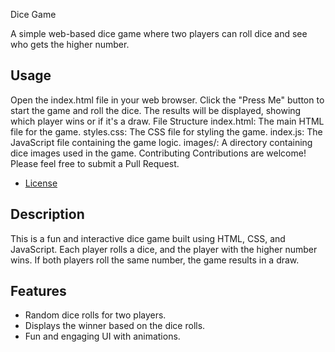 Dice Game

A simple web-based dice game where two players can roll dice and see who gets the higher number.

## Usage

Open the index.html file in your web browser.
Click the "Press Me" button to start the game and roll the dice.
The results will be displayed, showing which player wins or if it's a draw.
File Structure
index.html: The main HTML file for the game.
styles.css: The CSS file for styling the game.
index.js: The JavaScript file containing the game logic.
images/: A directory containing dice images used in the game.
Contributing
Contributions are welcome! Please feel free to submit a Pull Request.
- [License](#license)

## Description

This is a fun and interactive dice game built using HTML, CSS, and JavaScript. Each player rolls a dice, and the player with the higher number wins. If both players roll the same number, the game results in a draw.

## Features
- Random dice rolls for two players.
- Displays the winner based on the dice rolls.
- Fun and engaging UI with animations.
